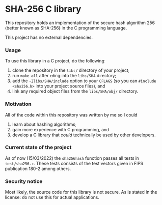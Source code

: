 
# SHA-256 C library

This repository holds an implementation of the secure hash algorithm 256
(better known as SHA-256) in the C programming language.

This project has no external dependencies.

### Usage

To use this library in a C project, do the following:

 1. clone the repository in the `libs/` directory of your project;
 2. run `make all` after `cd`ing into the `libs/SHA` directory;
 3. add the `-Ilibs/SHA/include` option to your `CFLAGS` (so you can `#include <sha256.h>` into your project source files), and
 4. link any required object files from the `libs/SHA/obj/` directory.

### Motivation

All of the code within this repository was written by me so I could

 1. learn about hashing algorithms;
 2. gain more experience with C programming, and
 3. develop a C library that *could* technically be used by other developers.

### Current state of the project

As of now (15/03/2022) the `sha256hash` function passes all tests in
`test/sha256.c`. These tests consists of the test vectors given in FIPS
publication 180-2 among others.

### Security notice

Most likely, the source code for this library is not secure. As is stated in
the license: do not use this for actual applications.
